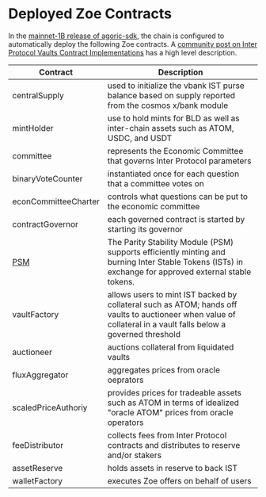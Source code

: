 # Deployed Zoe Contracts

<Zoe-Version/>

In the [mainnet-1B release of agoric-sdk](https://github.com/Agoric/agoric-sdk/releases/tag/mainnet1B-rc3), the chain is configured to automatically deploy the following Zoe contracts. A [community post on Inter Protocol Vaults Contract Implementations](https://community.agoric.com/t/inter-protocol-vaults-contract-implementations/261) has a high level description.

| Contract | Description |
| --- | --- |
| centralSupply | used to initialize the vbank IST purse balance based on supply reported from the cosmos x/bank module |
| mintHolder | use to hold mints for BLD as well as inter-chain assets such as ATOM, USDC, and USDT |
| committee | represents the Economic Committee that governs Inter Protocol parameters |
| binaryVoteCounter | instantiated once for each question that a committee votes on |
| econCommitteeCharter | controls what questions can be put to the economic committee |
| contractGovernor | each governed contract is started by starting its governor |
| [PSM](./PSM) | The Parity Stability Module (PSM) supports efficiently minting and burning Inter Stable Tokens (ISTs) in exchange for approved external stable tokens. |
| vaultFactory| allows users to mint IST backed by collateral such as ATOM; hands off vaults to auctioneer when value of collateral in a vault falls below a governed threshold |
| auctioneer | auctions collateral from liquidated vaults |
| fluxAggregator | aggregates prices from oracle oeprators |
| scaledPriceAuthoriy | provides prices for tradeable assets such as ATOM in terms of idealized "oracle ATOM" prices from oracle operators |
| feeDistributor | collects fees from Inter Protocol contracts and distributes to reserve and/or stakers |
| assetReserve | holds assets in reserve to back IST |
| walletFactory | executes Zoe offers on behalf of users |
